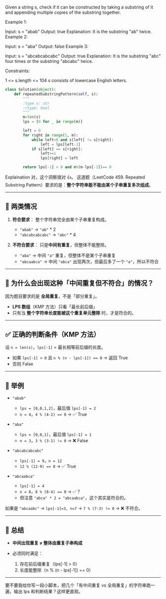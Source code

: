 Given a string s, check if it can be constructed by taking a substring of it and appending multiple copies of the substring together.

 

Example 1:

Input: s = "abab"
Output: true
Explanation: It is the substring "ab" twice.
Example 2:

Input: s = "aba"
Output: false
Example 3:

Input: s = "abcabcabcabc"
Output: true
Explanation: It is the substring "abc" four times or the substring "abcabc" twice.
 

Constraints:

1 <= s.length <= 104
s consists of lowercase English letters.
 


```python
class Solution(object):
    def repeatedSubstringPattern(self, s):
        """
        :type s: str
        :rtype: bool
        """
        m=len(s)
        lps = [0 for _ in range(m)]

        left = 0
        for right in range(1, m):
            while left>0 and s[left] != s[right]:
                left = lps[left-1]
            if s[left] == s[right]:
                left+=1
                lps[right] = left

        return lps[-1] > 0 and m%(m-lps[-1])== 0

```


Explaination
对，这个洞察很对 👍。
这道题（LeetCode 459. Repeated Substring Pattern）要求的是：**整个字符串能不能由某个子串重复多次组成**。

---

## 🔑 两类情况

1. **符合要求**：
   整个字符串完全由某个子串重复构成。

   * `"abab"` → `"ab"` \* 2
   * `"abcabcabcabc"` → `"abc"` \* 4

2. **不符合要求**：
   只是**中间有重复**，但整体不能整除。

   * `"aba"` → 中间 `"a"` 重复，但整体不是某个子串重复
   * `"abcaabca"` → 中间 `"abca"` 出现两次，但最后多了一个 `"a"`，所以不符合

---

## 📌 为什么会出现这种「中间重复但不符合」的情况？

因为题目要求的是 **全局重复**，不是「部分重复」。

* **LPS 数组**（KMP 方法）只看「最长前后缀」
* 只有当 **整个字符串长度能被这个重复单元整除** 时，才是符合的。

---

## ✅ 正确的判断条件（KMP 方法）

设 `n = len(s)`，`lps[-1]` = 最长相等前后缀的长度。

* 如果 `lps[-1] > 0` 且 `n % (n - lps[-1]) == 0` → 返回 True
* 否则 False

---

## 🔄 举例

* `"abab"`

  * `lps = [0,0,1,2]`，最后值 `lps[-1] = 2`
  * `n = 4`，`4 % (4-2) == 0` → ✅ True

* `"aba"`

  * `lps = [0,0,1]`，最后值 `lps[-1] = 1`
  * `n = 3`，`3 % (3-1) != 0` → ❌ False

* `"abcabcabcabc"`

  * `lps[-1] = 9`，`n = 12`
  * `12 % (12-9) == 0` → ✅ True

* `"abcaabca"`

  * `lps[-1] = 4`
  * `n = 8`，`8 % (8-4) == 0` → ✅？
  * 但注意 `"abca" * 2 = "abcaabca"`，这个其实是符合的。

如果是 `"abcaabc"` → `lps[-1]=3, n=7` → `7 % (7-3) != 0` → ❌ 不符合。

---

## 🧠 总结

* **中间出现重复 ≠ 整体由重复子串构成**
* 必须同时满足：

  1. 存在前后缀重复（lps\[-1] > 0）
  2. 长度能整除（n % (n - lps\[-1]) == 0）

---

要不要我给你写一段小脚本，把几个「有中间重复 vs 全局重复」的字符串跑一遍，输出 lps 和判断结果？这样更直观。
